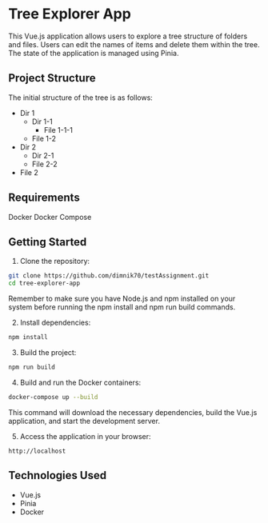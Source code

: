 # Tree Explorer App

This Vue.js application allows users to explore a tree structure of folders and files. Users can edit the names of items and delete them within the tree. The state of the application is managed using Pinia.

## Project Structure

The initial structure of the tree is as follows:

- Dir 1
  - Dir 1-1
    - File 1-1-1
  - File 1-2
- Dir 2
  - Dir 2-1
  - File 2-2
- File 2

## Requirements

Docker
Docker Compose

## Getting Started

1. Clone the repository:

```sh
git clone https://github.com/dimnik70/testAssignment.git
cd tree-explorer-app
```

Remember to make sure you have Node.js and npm installed on your system before running the npm install and npm run build commands.

2. Install dependencies:

```sh
npm install
```

3. Build the project:

```sh
npm run build
```

4. Build and run the Docker containers:

```sh
docker-compose up --build
```

This command will download the necessary dependencies, build the Vue.js application, and start the development server.

5. Access the application in your browser:

```
http://localhost
```

## Technologies Used

- Vue.js
- Pinia
- Docker
